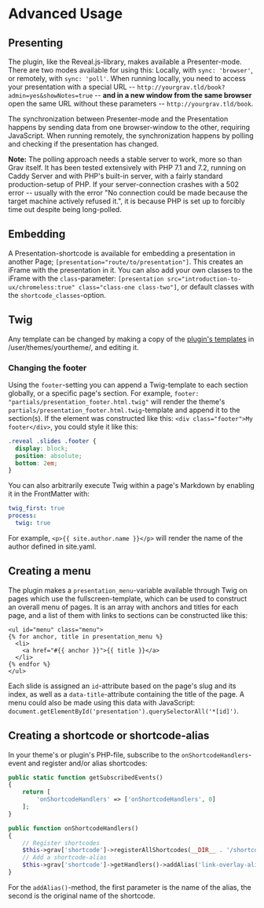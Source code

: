 # Advanced Usage

## Presenting

The plugin, like the Reveal.js-library, makes available a Presenter-mode. There are two modes available for using this: Locally, with `sync: 'browser'`, or remotely, with `sync: 'poll'`. When running locally, you need to access your presentation with a special URL -- `http://yourgrav.tld/book?admin=yes&showNotes=true` -- **and in a new window from the same browser** open the same URL without these parameters -- `http://yourgrav.tld/book`.

The synchronization between Presenter-mode and the Presentation happens by sending data from one browser-window to the other, requiring JavaScript. When running remotely, the synchronization happens by polling and checking if the presentation has changed.

**Note:** The polling approach needs a stable server to work, more so than Grav itself. It has been tested extensively with PHP 7.1 and 7.2, running on Caddy Server and with PHP's built-in server, with a fairly standard production-setup of PHP. If your server-connection crashes with a 502 error -- usually with the error "No connection could be made because the target machine actively refused it.", it is because PHP is set up to forcibly time out despite being long-polled.

## Embedding

A Presentation-shortcode is available for embedding a presentation in another Page; `[presentation="route/to/presentation"]`. This creates an iFrame with the presentation in it. You can also add your own classes to the iFrame with the `class`-parameter: `[presentation src="introduction-to-ux/chromeless:true" class="class-one class-two"]`, or default classes with the `shortcode_classes`-option.

## Twig

Any template can be changed by making a copy of the [plugin's templates](https://github.com/OleVik/grav-plugin-presentation/tree/master/templates) in /user/themes/yourtheme/, and editing it.

### Changing the footer

Using the `footer`-setting you can append a Twig-template to each section globally, or a specific page's section. For example, `footer: "partials/presentation_footer.html.twig"` will render the theme's `partials/presentation_footer.html.twig`-template and append it to the section(s). If the element was constructed like this: `<div class="footer">My footer</div>`, you could style it like this:

```css
.reveal .slides .footer {
  display: block;
  position: absolute;
  bottom: 2em;
}
```

You can also arbitrarily execute Twig within a page's Markdown by enabling it in the FrontMatter with:

```yaml
twig_first: true
process:
  twig: true
```

For example, `<p>{{ site.author.name }}</p>` will render the name of the author defined in site.yaml.

## Creating a menu

The plugin makes a `presentation_menu`-variable available through Twig on pages which use the fullscreen-template, which can be used to construct an overall menu of pages. It is an array with anchors and titles for each page, and a list of them with links to sections can be constructed like this:

```
<ul id="menu" class="menu">
{% for anchor, title in presentation_menu %}
  <li>
    <a href="#{{ anchor }}">{{ title }}</a>
  </li>
{% endfor %}
</ul>
```

Each slide is assigned an `id`-attribute based on the page's slug and its index, as well as a `data-title`-attribute containing the title of the page. A menu could also be made using this data with JavaScript: `document.getElementById('presentation').querySelectorAll('*[id]')`.

## Creating a shortcode or shortcode-alias

In your theme's or plugin's PHP-file, subscribe to the `onShortcodeHandlers`-event and register and/or alias shortcodes:

```php
public static function getSubscribedEvents()
{
    return [
        'onShortcodeHandlers' => ['onShortcodeHandlers', 0]
    ];
}

public function onShortcodeHandlers()
{
    // Register shortcodes
    $this->grav['shortcode']->registerAllShortcodes(__DIR__ . '/shortcodes');
    // Add a shortcode-alias
    $this->grav['shortcode']->getHandlers()->addAlias('link-overlay-alias', 'link-overlay');
}
```

For the `addAlias()`-method, the first parameter is the name of the alias, the second is the original name of the shortcode.
